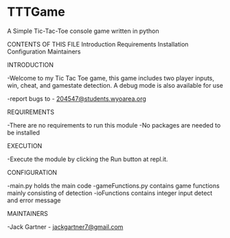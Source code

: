 # TTTGame
A Simple Tic-Tac-Toe console game written in python

CONTENTS OF THIS FILE
Introduction
Requirements
Installation
Configuration
Maintainers

INTRODUCTION

-Welcome to my Tic Tac Toe game, this game includes two player inputs, win, cheat, and gamestate detection. A debug mode
is also available for use

-report bugs to - 204547@students.wyoarea.org

REQUIREMENTS

-There are no requirements to run this module
-No packages are needed to be installed

EXECUTION

-Execute the module by clicking the Run button at repl.it.

CONFIGURATION

-main.py holds the main code
-gameFunctions.py contains game functions mainly consisting of detection
-ioFunctions contains integer input detect and error message

MAINTAINERS

-Jack Gartner - jackgartner7@gmail.com

